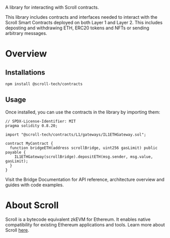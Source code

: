 A library for interacting with Scroll contracts.

This library includes contracts and interfaces needed to interact with the Scroll Smart Contracts deployed on both Layer 1 and Layer 2. This includes deposting and withdrawing ETH, ERC20 tokens and NFTs or sending arbitrary messages.

# Overview

## Installations

```bash
npm install @scroll-tech/contracts
```

## Usage

Once installed, you can use the contracts in the library by importing them:

```solidity
// SPDX-License-Identifier: MIT
pragma solidity 0.8.20;

import "@scroll-tech/contracts/L1/gateways/IL1ETHGateway.sol";

contract MyContract {
  function bridgeETH(address scrollBridge, uint256 gasLimit) public payable {
    IL1ETHGateway(scrollBridge).depositETH(msg.sender, msg.value, gasLimit);
  }
}

```

Visit the Bridge Documentation for API reference, architecture overview and guides with code examples.

# About Scroll

Scroll is a bytecode equivalent zkEVM for Ethereum. It enables native compatibility for existing Ethereum applications and tools. Learn more about Scroll [here](https://scroll.io/).
